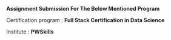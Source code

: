 **Assignment Submission For The Below Mentioned Program**

Certification program : **Full Stack Certification in Data Science**

Institute : **PWSkills**
